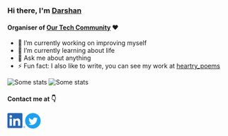 ### Hi there, I'm [Darshan](https://darshanrander.com)
#### Organiser of [Our Tech Community](https://ourtech.community) ❤️

- 🔭 I’m currently working on improving myself
- 🌱 I’m currently learning about life
- 💬 Ask me about anything
- ⚡ Fun fact: I also like to write, you can see my work at [heartry_poems](https://www.instagram.com/heartry_poems/)

![Some stats](https://github-readme-stats.vercel.app/api?username=SirusCodes&show_icons=true&include_all_commits=true)
![Some stats](https://github-readme-stats.anuraghazra1.vercel.app/api/top-langs/?username=SirusCodes&layout=compact)

#### Contact me at 👇
<a href="https://www.linkedin.com/in/darshan-rander/">
  <img align="left" alt="LindedIn" width="40px" src="/images/LinkedIn_Logo.png?raw=true" />
</a>

<a href="https://twitter.com/SirusTweets">
  <img align="left" alt="Twitter" width="35px" src="/images/Twitter_Social_Icon_Circle_Color.png?raw=true" />
</a>
